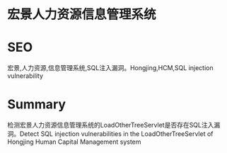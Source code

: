 # 宏景人力资源信息管理系统
# SEO
宏景,人力资源,信息管理系统,SQL注入漏洞。Hongjing,HCM,SQL injection vulnerability
# Summary
检测宏景人力资源信息管理系统的LoadOtherTreeServlet是否存在SQL注入漏洞。Detect SQL injection vulnerabilities in the LoadOtherTreeServlet of Hongjing Human Capital Management system

